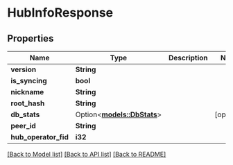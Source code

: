 # HubInfoResponse

## Properties

Name | Type | Description | Notes
------------ | ------------- | ------------- | -------------
**version** | **String** |  | 
**is_syncing** | **bool** |  | 
**nickname** | **String** |  | 
**root_hash** | **String** |  | 
**db_stats** | Option<[**models::DbStats**](DbStats.md)> |  | [optional]
**peer_id** | **String** |  | 
**hub_operator_fid** | **i32** |  | 

[[Back to Model list]](../README.md#documentation-for-models) [[Back to API list]](../README.md#documentation-for-api-endpoints) [[Back to README]](../README.md)


